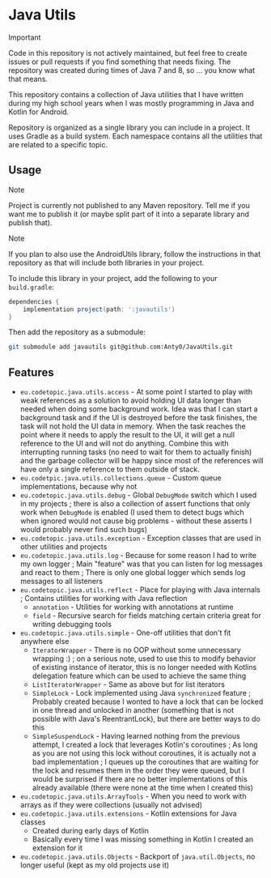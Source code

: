 # Java Utils

> [!IMPORTANT]
> Code in this repository is not actively maintained, but feel free to create issues or pull requests if you find something that needs fixing.
> The repository was created during times of Java 7 and 8, so ... you know what that means.

This repository contains a collection of Java utilities that I have written during my high school years when I was mostly programming in Java and Kotlin for Android.

Repository is organized as a single library you can include in a project. It uses Gradle as a build system. Each namespace contains all the utilities that are related to a specific topic.

## Usage

> [!NOTE]
> Project is currently not published to any Maven repository. Tell me if you want me to publish it (or maybe split part of it into a separate library and publish that).

> [!NOTE]
> If you plan to also use the AndroidUtils library, follow the instructions in that repository as that will include both libraries in your project.

To include this library in your project, add the following to your `build.gradle`:

```gradle
dependencies {
    implementation project(path: ':javautils')
}
```

Then add the repository as a submodule:

```bash
git submodule add javautils git@github.com:Anty0/JavaUtils.git
```

## Features

- `eu.codetopic.java.utils.access` - At some point I started to play with weak references as a solution to avoid holding UI data longer than needed when doing some background work. Idea was that I can start a background task and if the UI is destroyed before the task finishes, the task will not hold the UI data in memory. When the task reaches the point where it needs to apply the result to the UI, it will get a null reference to the UI and will not do anything. Combine this with interrupting running tasks (no need to wait for them to actually finish) and the garbage collector will be happy since most of the references will have only a single reference to them outside of stack.
- `eu.codetpic.java.utils.collections.queue` - Custom queue implementations, because why not
- `eu.codetopic.java.utils.debug` - Global `DebugMode` switch which I used in my projects ; there is also a collection of assert functions that only work when `DebugMode` is enabled (I used them to detect bugs which when ignored would not cause big problems - without these asserts I would probably never find such bugs)
- `eu.codetopic.java.utils.exception` - Exception classes that are used in other utilities and projects
- `eu.codetopic.java.utils.log` - Because for some reason I had to write my own logger ; Main "feature" was that you can listen for log messages and react to them ; There is only one global logger which sends log messages to all listeners
- `eu.codetopic.java.utils.reflect` - Place for playing with Java internals ; Contains utilities for working with Java reflection
  - `annotation` - Utilities for working with annotations at runtime
  - `field` - Recursive search for fields matching certain criteria great for writing debugging tools
- `eu.codetopic.java.utils.simple` - One-off utilities that don't fit anywhere else
  - `IteratorWrapper` - There is no OOP without some unnecessary wrapping :) ; on a serious note, used to use this to modify behavior of existing instance of iterator, this is no longer needed with Kotlins delegation feature which can be used to achieve the same thing
  - `ListIteratorWrapper` - Same as above but for list iterators
  - `SimpleLock` - Lock implemented using Java `synchronized` feature ; Probably created because I wonted to have a lock that can be locked in one thread and unlocked in another (something that is not possible with Java's ReentrantLock), but there are better ways to do this
  - `SimpleSuspendLock` - Having learned nothing from the previous attempt, I created a lock that leverages Kotlin's coroutines ; As long as you are not using this lock without coroutines, it is actually not a bad implementation ; I queues up the coroutines that are waiting for the lock and resumes them in the order they were queued, but I would be surprised if there are no better implementations of this already available (there were none at the time when I created this)
- `eu.codetopic.java.utils.ArrayTools` - When you need to work with arrays as if they were collections (usually not advised)
- `eu.codetopic.java.utils.extensions` - Kotlin extensions for Java classes
  - Created during early days of Kotlin
  - Basically every time I was missing something in Kotlin I created an extension for it
- `eu.codetopic.java.utils.Objects` - Backport of `java.util.Objects`, no longer useful (kept as my old projects use it)
